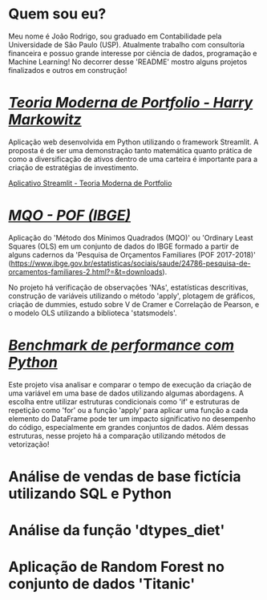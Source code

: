 # Quem sou eu?
Meu nome é João Rodrigo, sou graduado em Contabilidade pela Universidade de São Paulo (USP). Atualmente trabalho com consultoria financeira e possuo grande interesse por ciência de dados, programação e Machine Learning!
No decorrer desse 'README' mostro alguns projetos finalizados e outros em construção!

# [*Teoria Moderna de Portfolio - Harry Markowitz*](https://portfolio-markowitz.streamlit.app)
Aplicação web desenvolvida em Python utilizando o framework Streamlit. A proposta é de ser uma demonstração tanto matemática quanto prática de como a diversificação de ativos dentro de uma carteira é importante para a criação de estratégias de investimento.

<!-- <p align="center">
  <img src="https://github.com/jrodrigotico/Portfolio/blob/main/Imagens/benchamark_imagem.png" width=60%>
</p> -->

[Aplicativo Streamlit - Teoria Moderna de Portfolio](https://portfolio-markowitz.streamlit.app/)



# [*MQO - POF (IBGE)*](https://github.com/jrodrigotico/MQO-IBGE)
Aplicação do 'Método dos Mínimos Quadrados (MQO)' ou 'Ordinary Least Squares (OLS) em um conjunto de dados do IBGE formado a partir de alguns cadernos da 'Pesquisa de Orçamentos Familiares (POF 2017-2018)' (https://www.ibge.gov.br/estatisticas/sociais/saude/24786-pesquisa-de-orcamentos-familiares-2.html?=&t=downloads). 

No projeto há verificação de observações 'NAs', estatísticas descritivas, construção de variáveis utilizando o método 'apply', plotagem de gráficos, criação de dummies, estudo sobre V de Cramer e Correlação de Pearson, e o modelo OLS utilizando a biblioteca 'statsmodels'.


<!-- <p align="center">
  <img src="https://github.com/Eduardoppereira/PBI_ORCAMENTO/blob/main/Captura%20de%20tela%202023-12-18%20160756.png" width=60%>
</p> --> 



# [*Benchmark de performance com Python*](https://github.com/jrodrigotico/apply-for)
Este projeto visa analisar e comparar o tempo de execução da criação de uma variável em uma base de dados utilizando algumas abordagens. A escolha entre utilizar estruturas condicionais como 'if' e estruturas de repetição como 'for' ou a função 'apply' para aplicar uma função a cada elemento do DataFrame pode ter um impacto significativo no desempenho do código, especialmente em grandes conjuntos de dados. Além dessas estruturas, nesse projeto há a comparação utilizando métodos de vetorização!

<!-- <p align="center">
  <img src="https://github.com/jrodrigotico/Portfolio/blob/main/Imagens/benchamark_imagem.png" width=60%>
</p> --> 


# Análise de vendas de base fictícia utilizando SQL e Python




# Análise da função 'dtypes_diet'



# Aplicação de Random Forest no conjunto de dados 'Titanic'















